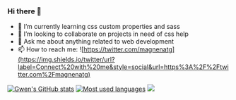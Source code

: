 ### Hi there 👋

- 🌱 I’m currently learning css custom properties and sass
- 👯 I’m looking to collaborate on projects in need of css help
- 💬 Ask me about anything related to web development
- 📫 How to reach me: ![https://twitter.com/magnenatg](https://img.shields.io/twitter/url?label=Connect%20with%20me&style=social&url=https%3A%2F%2Ftwitter.com%2Fmagnenatg)

[![Gwen's GitHub stats](https://github-readme-stats.vercel.app/api?username=gmagnenat&show_icons=true&theme=tokyonight)](https://github.com/anuraghazra/github-readme-stats)
[![Most used languages](https://github-readme-stats.vercel.app/api/top-langs?username=gmagnenat&layout=compact&theme=tokyonight)](https://github.com/anuraghazra/github-readme-stats)
[![](https://github-readme-streak-stats.herokuapp.com/?user=gmagnenat&theme=tokyonight)](https://github.com/anuraghazra/github-readme-stats)
